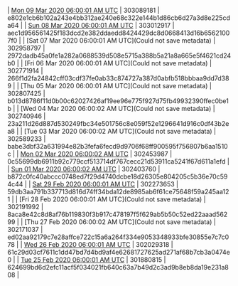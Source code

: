 | [Mon 09 Mar 2020 06:00:01 AM UTC](https://transfer.sh/OPhMK/dashninja-dbdump-20200309070001.tar.bz2) | 303089181 | e802e1cb6b102a243e4bb312ae240e68c322e144b1d86cb6d27a3d8e225cda64 | 
| [Sun 08 Mar 2020 06:00:01 AM UTC](https://transfer.sh/3YEMj/dashninja-dbdump-20200308070001.tar.bz2) | 303012917 | aec1d956561425f183dcd2e382ddaedd8424429dc8d0668413d16b65621007f0 | 
| [Sat 07 Mar 2020 06:00:01 AM UTC](Could not save metadata) | 302958797 | 2972dadb45a0fe1a282a0688539d508e5715a388b5a21a8a665e5f4621cd24b0 | 
| [Fri 06 Mar 2020 06:00:01 AM UTC](Could not save metadata) | 302771914 | 266f1d2fa24842cff03cdf37fe0ab33c874727a387d0abfb518bbbaa9dd7d389 | 
| [Thu 05 Mar 2020 06:00:01 AM UTC](Could not save metadata) | 302807425 | b013d8786f11d0b00c62027426af19ee96e775f927d75fb49932390ffec0be1b | 
| [Wed 04 Mar 2020 06:00:02 AM UTC](Could not save metadata) | 302740946 | 23a211d26d887d530249fbc34e501756c8e059f52e1296641d916c0df43b2ea8 | 
| [Tue 03 Mar 2020 06:00:02 AM UTC](Could not save metadata) | 302589233 | babe3dbf32a631994e82b3fefa6fecd9d9706f68ff900595f756807b6aa1510c | 
| [Mon 02 Mar 2020 06:00:02 AM UTC](https://transfer.sh/m1Nan/dashninja-dbdump-20200302070002.tar.bz2) | 302453987 | 0c55699db6911b92c779ccf513714df767cecc21d53911ca5241f67d611a1efd | 
| [Sun 01 Mar 2020 06:00:02 AM UTC](https://transfer.sh/PcZax/dashninja-dbdump-20200301070002.tar.bz2) | 302403760 | b872c0fc40abccc0748ed7f29d4740dcbe18d26305e804205c5b36e70c594c44 | 
| [Sat 29 Feb 2020 06:00:01 AM UTC]() | 302273653 | 59db3aa791b337713d816d74ff34bda12de8985ab6f61ce75648f59a245aa121 | 
| [Fri 28 Feb 2020 06:00:01 AM UTC](Could not save metadata) | 302191992 | 8aca8e42c8d8af76b119830f3b917c478197f5f629ab5b50c52ed22aaad56299 | 
| [Thu 27 Feb 2020 06:00:02 AM UTC](Could not save metadata) | 302171037 | ed02aa92179c7e28affce722c15a6a264f334e9053348933bfe30855e7c7c078 | 
| [Wed 26 Feb 2020 06:00:01 AM UTC](https://transfer.sh/2NvB0/dashninja-dbdump-20200226070001.tar.bz2) | 302029318 | 61c29d03cf7611c1dd47bd7d4bd9af4e62681727625ad271af68b7cb3a0474e0 | 
| [Tue 25 Feb 2020 06:00:01 AM UTC](https://transfer.sh/1JTvW/dashninja-dbdump-20200225070001.tar.bz2) | 301880815 | 624699bd6d2efc11acf5f034021fb640c63a7b49d2c3ad9b8eb8da19e231a808 | 
